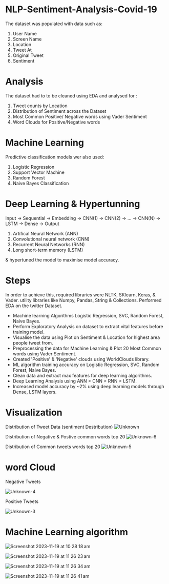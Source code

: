 # NLP-Sentiment-Analysis-Covid-19

The dataset was populated with data such as:
1. User Name
2. Screen Name
3. Location
4. Tweet At
5. Original Tweet
6. Sentiment
   
# Analysis
The dataset had to to be cleaned using EDA and analysed for :
1. Tweet counts by Location
2. Distribution of Sentiment across the Dataset
3. Most Common Positive/ Negative words using Vader Sentiment
4. Word Clouds for Positive/Negative words

# Machine Learning
Predictive classification models wer also used:
1. Logistic Regression
2. Support Vector Machine
3. Random Forest
4. Naive Bayes Classification

# Deep Learning & Hypertunning

Input -> Sequential -> Embedding -> CNN(1) -> CNN(2) -> ... -> CNN(N) -> LSTM -> Dense -> Output

1. Artifical Neural Network (ANN)
2. Convolutional neural network (CNN)
3. Recurrent Neural Networks (RNN)
4. Long short-term memory (LSTM)

& hypertuned the model to maximise model accuracy.

# Steps
In order to achieve this, required libraries were NLTK, SKlearn, Keras, & Vader. utility libraries like Numpy, Pandas, String & Collections.
Performed EDA on the twitter Dataset.
- Machine learning Algorithms Logistic Regression, SVC, Random Forest, Naive Bayes.
- Perform Exploratory Analysis on dataset to extract vital features before training model.
- Visualise the data using Plot on Sentiment & Location for highest area people tweet from.
- Preprocessing the data for Machine Learning & Plot 20 Most Common words using Vader Sentiment.
- Created 'Positive' & 'Negative' clouds using WorldClouds library.
- ML algorithm training accuracy on Logistic Regression, SVC, Random Forest, Naive Bayes.
- Clean data and extract max features for deep learning algorithms. 
- Deep Learning Analysis using ANN > CNN > RNN > LSTM.
- Increased model accuracy by ~2% using deep learning models through Dense, LSTM layers.

# Visualization
Distribution of Tweet Data (sentiment Destribution)
![Unknown](https://github.com/chamolipallav/NLP-Sentiment-Analysis-Covid-19/assets/100506830/9381bf4c-143f-4607-be0e-090f4ae3b542)

Distribution of Negative & Postive common words top 20
![Unknown-6](https://github.com/chamolipallav/NLP-Sentiment-Analysis-Covid-19/assets/100506830/0edc326b-961e-4546-9198-d32a648a2b93)

Distribution of Common tweets words top 20
![Unknown-5](https://github.com/chamolipallav/NLP-Sentiment-Analysis-Covid-19/assets/100506830/2d00f782-c81a-490d-8e06-2124cb493d5a)

# word Cloud

Negative Tweets

![Unknown-4](https://github.com/chamolipallav/NLP-Sentiment-Analysis-Covid-19/assets/100506830/2e8056fc-ead1-4b0f-ae5a-9186c3f8e8df)

Positive Tweets

![Unknown-3](https://github.com/chamolipallav/NLP-Sentiment-Analysis-Covid-19/assets/100506830/ed2533e8-ed45-455d-b54c-7173bd910a5f)


# Machine Learning algorithm 

![Screenshot 2023-11-19 at 10 28 18 am](https://github.com/chamolipallav/NLP-Sentiment-Analysis-Covid-19/assets/100506830/98698c1f-75cd-4e6a-9577-f83255d3a92a)

![Screenshot 2023-11-19 at 11 26 23 am](https://github.com/chamolipallav/NLP-Sentiment-Analysis-Covid-19/assets/100506830/d9baf08a-6255-4a2f-b6bd-6fc7110e9382)

![Screenshot 2023-11-19 at 11 26 34 am](https://github.com/chamolipallav/NLP-Sentiment-Analysis-Covid-19/assets/100506830/82ba510e-936e-46a4-8eb4-5ea3bbf48ed0)

![Screenshot 2023-11-19 at 11 26 41 am](https://github.com/chamolipallav/NLP-Sentiment-Analysis-Covid-19/assets/100506830/7d70aa3e-43c0-4fd3-8190-166016e712ce)
